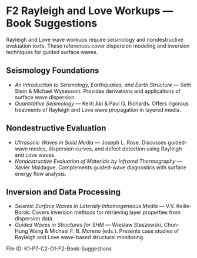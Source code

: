 # F2 Rayleigh and Love Workups — Book Suggestions

Rayleigh and Love wave workups require seismology and nondestructive evaluation texts. These references cover dispersion modeling and inversion techniques for guided surface waves.

## Seismology Foundations
- *An Introduction to Seismology, Earthquakes, and Earth Structure* — Seth Stein & Michael Wysession. Provides derivations and applications of surface wave dispersion.
- *Quantitative Seismology* — Keiiti Aki & Paul G. Richards. Offers rigorous treatments of Rayleigh and Love wave propagation in layered media.

## Nondestructive Evaluation
- *Ultrasonic Waves in Solid Media* — Joseph L. Rose. Discusses guided-wave modes, dispersion curves, and defect detection using Rayleigh and Love waves.
- *Nondestructive Evaluation of Materials by Infrared Thermography* — Xavier Maldague. Complements guided-wave diagnostics with surface energy flow analysis.

## Inversion and Data Processing
- *Seismic Surface Waves in Laterally Inhomogeneous Media* — V.V. Keilis-Borok. Covers inversion methods for retrieving layer properties from dispersion data.
- *Guided Waves in Structures for SHM* — Wieslaw Staszewski, Chun-Hung Wang & Michael F. B. Moreno (eds.). Presents case studies of Rayleigh and Love wave-based structural monitoring.

File ID: K1-P7-C2-O1-F2-Book-Suggestions
